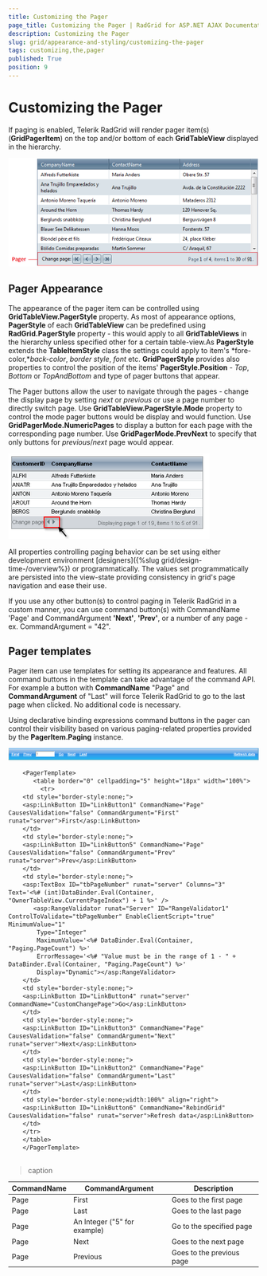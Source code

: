 ```yaml
---
title: Customizing the Pager
page_title: Customizing the Pager | RadGrid for ASP.NET AJAX Documentation
description: Customizing the Pager
slug: grid/appearance-and-styling/customizing-the-pager
tags: customizing,the,pager
published: True
position: 9
---
```


# Customizing the Pager



If paging is enabled, Telerik RadGrid will render pager item(s) (**GridPagerItem**) on the top and/or bottom of each **GridTableView** displayed in the hierarchy.

![Pager](images/grd_Pager.png)

## Pager Appearance

The appearance of the pager item can be controlled using **GridTableView.PagerStyle** property. As most of appearance options, **PagerStyle** of each **GridTableView** can be predefined using **RadGrid.PagerStyle** property - this would apply to all **GridTableViews** in the hierarchy unless specified other for a certain table-view.As **PagerStyle** extends the **TableItemStyle** class the settings could apply to item's *fore-color,**back-color*, *border style*, *font* etc. **GridPagerStyle** provides also properties to control the position of the items' **PagerStyle.Position** - *Top*, *Bottom* or *TopAndBottom* and type of pager buttons that appear.

The Pager buttons allow the user to navigate through the pages - change the display page by setting *next* or *previous* or use a page number to directly switch page. Use **GridTableView.PagerStyle.Mode** property to control the mode pager buttons would be display and would function. Use **GridPagerMode.NumericPages** to display a button for each page with the corresponding page number. Use **GridPagerMode.PrevNext** to specify that only buttons for *previous*/*next* page would appear.

![Prev/Next PagerMode](images/grd_Pager_prevnext.png)

All properties controlling paging behavior can be set using either development environment [designers]({%slug grid/design-time-/overview%}) or programmatically. The values set programmatically are persisted into the view-state providing consistency in grid's page navigation and ease their use.

If you use any other button(s) to control paging in Telerik RadGrid in a custom manner, you can use command button(s) with CommandName 'Page' and CommandArgument **'Next'**, **'Prev'**, or a number of any page - ex. CommandArgument = "42".

## Pager templates

Pager item can use templates for setting its appearance and features. All command buttons in the template can take advantage of the command API. For example a button with **CommandName** "Page" and **CommandArgument** of "Last" will force Telerik RadGrid to go to the last page when clicked. No additional code is necessary.

Using declarative binding expressions command buttons in the pager can control their visibility based on various paging-related properties provided by the **PagerItem.Paging** instance.

![Pager Template](images/grd_PagerTemplate.png)

````ASP.NET
	<PagerTemplate>
	   <table border="0" cellpadding="5" height="18px" width="100%">
	     <tr>
	<td style="border-style:none;">
	<asp:LinkButton ID="LinkButton1" CommandName="Page" CausesValidation="false" CommandArgument="First" runat="server">First</asp:LinkButton>
	</td>
	<td style="border-style:none;">
	<asp:LinkButton ID="LinkButton5" CommandName="Page" CausesValidation="false" CommandArgument="Prev" runat="server">Prev</asp:LinkButton>
	</td>
	<td style="border-style:none;">
	<asp:TextBox ID="tbPageNumber" runat="server" Columns="3" Text='<%# (int)DataBinder.Eval(Container, "OwnerTableView.CurrentPageIndex") + 1 %>' />
	   <asp:RangeValidator runat="Server" ID="RangeValidator1" ControlToValidate="tbPageNumber" EnableClientScript="true" MinimumValue="1"
	    Type="Integer"
	    MaximumValue='<%# DataBinder.Eval(Container, "Paging.PageCount") %>'
	    ErrorMessage='<%# "Value must be in the range of 1 - " + DataBinder.Eval(Container, "Paging.PageCount") %>'
	    Display="Dynamic"></asp:RangeValidator>
	</td>
	<td style="border-style:none;">
	<asp:LinkButton ID="LinkButton4" runat="server" CommandName="CustomChangePage">Go</asp:LinkButton>
	</td>
	<td style="border-style:none;">
	<asp:LinkButton ID="LinkButton3" CommandName="Page" CausesValidation="false" CommandArgument="Next" runat="server">Next</asp:LinkButton>
	</td>
	<td style="border-style:none;">
	<asp:LinkButton ID="LinkButton2" CommandName="Page" CausesValidation="false" CommandArgument="Last" runat="server">Last</asp:LinkButton>
	</td>
	<td style="border-style:none;width:100%" align="right">
	<asp:LinkButton ID="LinkButton6" CommandName="RebindGrid" CausesValidation="false" runat="server">Refresh data</asp:LinkButton>
	</td>
	</tr>
	</table>
	</PagerTemplate>
	
````




>caption  

|  **CommandName**  |  **CommandArgument**  |  **Description**  |
| ------ | ------ | ------ |
|Page|First|Goes to the first page|
|Page|Last|Goes to the last page|
|Page|An Integer ("5" for example)|Go to the specified page|
|Page|Next|Goes to the next page|
|Page|Previous|Goes to the previous page|
